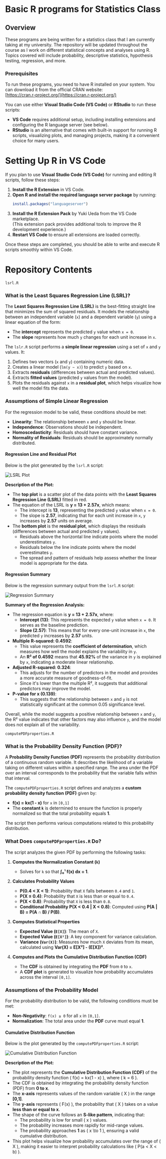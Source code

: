 # Basic R programs for Statistics Class

## Overview
These programs are being written for a statistics class that I am currently taking at my university. The repository will be updated throughout the course as I work on different statistical concepts and analyses using R. Topics covered will include probability, descriptive statistics, hypothesis testing, regression, and more.

### Prerequisites
To run these programs, you need to have R installed on your system. You can download it from the official CRAN website:  
[https://cran.r-project.org/](https://cran.r-project.org/)

You can use either **Visual Studio Code (VS Code)** or **RStudio** to run these scripts:

- **VS Code** requires additional setup, including installing extensions and configuring the R language server (see below).
- **RStudio** is an alternative that comes with built-in support for running R scripts, visualizing plots, and managing projects, making it a convenient choice for many users.

# Setting Up R in VS Code

If you plan to use **Visual Studio Code (VS Code)** for running and editing R scripts, follow these steps:

1. **Install the R Extension** in VS Code.
2. **Open R and install the required language server package** by running:
   ```r
   install.packages("languageserver")
   ```
3. **Install the R Extension Pack** by Yuki Ueda from the VS Code marketplace.  
   (This extension pack provides additional tools to improve the R development experience.)
4. **Restart VS Code** to ensure all extensions are loaded correctly.

Once these steps are completed, you should be able to write and execute R scripts smoothly within VS Code.


# Repository Contents

`lsrl.R`

### What is the Least Squares Regression Line (LSRL)?
The **Least Squares Regression Line (LSRL)** is the best-fitting straight line that minimizes the sum of squared residuals. It models the relationship between an independent variable (`x`) and a dependent variable (`y`) using a linear equation of the form:

- The **intercept** represents the predicted `y` value when `x = 0`.
- The **slope** represents how much `y` changes for each unit increase in `x`.

The `lslr.R` script performs a **simple linear regression** using a set of `x` and `y` values. It:

1. Defines two vectors (`x` and `y`) containing numeric data.
2. Creates a linear model (`lm(y ~ x)`) to predict `y` based on `x`.
3. Extracts **residuals** (differences between actual and predicted values).
4. Extracts **fitted values** (predicted `y` values from the model).
5. Plots the residuals against `x` in a **residual plot**, which helps visualize how well the model fits the data.

### Assumptions of Simple Linear Regression
For the regression model to be valid, these conditions should be met:

- **Linearity**: The relationship between `x` and `y` should be linear.
- **Independence**: Observations should be independent.
- **Homoscedasticity**: Residuals should have constant variance.
- **Normality of Residuals**: Residuals should be approximately normally distributed.

#### Regression Line and Residual Plot
Below is the plot generated by the `lsrl.R` script:

![LSRL Plot](images/plot.png)

**Description of the Plot:**
- The **top plot** is a scatter plot of the data points with the **Least Squares Regression Line (LSRL)** fitted in red.
- The equation of the LSRL is **y = 13 + 2.57x**, which means:
  - The intercept is **13**, representing the predicted `y` value when `x = 0`.
  - The slope is **2.57**, indicating that for each unit increase in `x`, `y` increases by **2.57** units on average.
- The **bottom plot** is the **residual plot**, which displays the residuals (differences between actual and predicted `y` values).
  - Residuals above the horizontal line indicate points where the model underestimates `y`.
  - Residuals below the line indicate points where the model overestimates `y`.
  - The spread and pattern of residuals help assess whether the linear model is appropriate for the data.


#### Regression Summary
Below is the regression summary output from the `lsrl.R` script:

![Regression Summary](images/summaryss.png)

**Summary of the Regression Analysis:**
- The regression equation is **y = 13 + 2.57x**, where:
  - **Intercept (13)**: This represents the expected `y` value when `x = 0`. It serves as the baseline prediction.
  - **Slope (2.57)**: This means that for every one-unit increase in `x`, the predicted `y` increases by **2.57** units.
- **Multiple R-squared: 0.4592**:
  - This value represents the **coefficient of determination**, which measures how well the model explains the variability in `y`.
  - An **R² of 0.4592** means that **45.92%** of the variance in `y` is explained by `x`, indicating a moderate linear relationship.
- **Adjusted R-squared: 0.324**:
  - This adjusts for the number of predictors in the model and provides a more accurate measure of goodness-of-fit.
  - Since it's lower than the multiple R², it suggests that additional predictors may improve the model.
- **P-value for x (0.139)**:
  - This suggests that the relationship between `x` and `y` is not statistically significant at the common 0.05 significance level.

Overall, while the model suggests a positive relationship between `x` and `y`, the R² value indicates that other factors may also influence `y`, and the model does not explain all of the variability.

`computePDFproperties.R`

### What is the Probability Density Function (PDF)?  
A **Probability Density Function (PDF)** represents the probability distribution of a continuous random variable. It describes the likelihood of a variable taking on different values within a specified range. The area under the PDF over an interval corresponds to the probability that the variable falls within that interval.

The `computePDFproperties.R` script defines and analyzes a **custom probability density function (PDF)** given by:

- **f(x) = kx(1 - x)** for `x` in `[0,1]`
- The **constant `k`** is determined to ensure the function is properly normalized so that the total probability equals **1**.

The script then performs various computations related to this probability distribution.

### What Does `computePDFproperties.R` Do?  
The script analyzes the given PDF by performing the following tasks:

1. **Computes the Normalization Constant (`k`)**  
   - Solves for `k` so that **∫₀¹ f(x) dx = 1**.

2. **Calculates Probability Values**  
   - **P(0.4 < X < 1)**: Probability that `X` falls between `0.4` and `1`.  
   - **P(X ≤ 0.4)**: Probability that `X` is less than or equal to `0.4`.  
   - **P(X < 0.8)**: Probability that `X` is less than `0.8`.  
   - **Conditional Probability P(X < 0.4 | X < 0.8)**: Computed using **P(A | B) = P(A ∩ B) / P(B)**.

3. **Computes Statistical Properties**  
   - **Expected Value (`E[X]`)**: The mean of `X`.  
   - **Expected Value (`E[X²]`)**: A key component for variance calculation.  
   - **Variance (`Var(X)`)**: Measures how much `X` deviates from its mean, calculated using **Var(X) = E[X²] - (E[X])²**.

4. **Computes and Plots the Cumulative Distribution Function (CDF)**  
   - The **CDF** is obtained by integrating the **PDF** from `0` to `x`.  
   - A **CDF plot** is generated to visualize how probability accumulates across the interval `[0,1]`.

### Assumptions of the Probability Model  
For the probability distribution to be valid, the following conditions must be met:

- **Non-Negativity**: `f(x) ≥ 0` for all `x` in `[0,1]`.  
- **Normalization**: The total area under the **PDF** curve must equal **1**.

#### Cumulative Distribution Function  
Below is the plot generated by the `computePDFproperties.R` script:

![Cumulative Distribution Function](images/computePDFproperties.png)

**Description of the Plot:**
- The plot represents the **Cumulative Distribution Function (CDF)** of the probability density function \( f(x) = kx(1 - x) \), where \( k = 6 \).
- The CDF is obtained by integrating the probability density function (PDF) from **0 to x**.
- The **x-axis** represents values of the random variable \( X \) in the range **[0,1]**.
- The **y-axis** represents \( F(x) \), the probability that \( X \) takes on a value **less than or equal to x**.
- The shape of the curve follows an **S-like pattern**, indicating that:
  - The probability is low for small \( x \) values.
  - The probability increases more rapidly for mid-range values.
  - The probability approaches **1** as \( x \to 1 \), ensuring a valid cumulative distribution.
- This plot helps visualize how probability accumulates over the range of \( X \), making it easier to interpret probability calculations like \( P(a < X < b) \).


